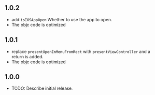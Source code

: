 ## 1.0.2
* add `isIOSAppOpen` Whether to use the app to open.
* The objc code is optimized
## 1.0.1
* replace ```presentOpenInMenuFromRect``` with ```presentViewController``` and a return is added.
* The objc code is optimized
## 1.0.0
* TODO: Describe initial release.
